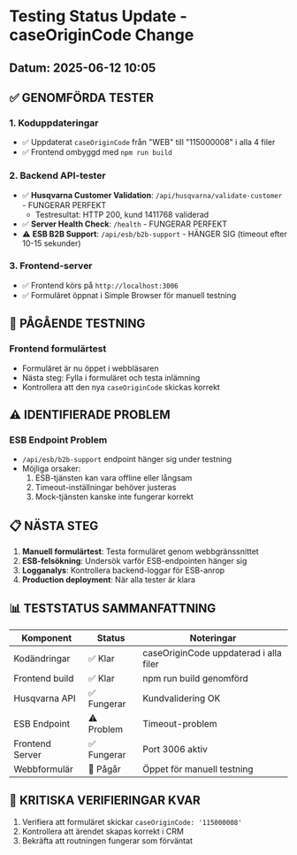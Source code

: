 # Testing Status Update - caseOriginCode Change

## Datum: 2025-06-12 10:05

## ✅ GENOMFÖRDA TESTER

### 1. Koduppdateringar
- ✅ Uppdaterat `caseOriginCode` från "WEB" till "115000008" i alla 4 filer
- ✅ Frontend ombyggd med `npm run build`

### 2. Backend API-tester
- ✅ **Husqvarna Customer Validation**: `/api/husqvarna/validate-customer` - FUNGERAR PERFEKT
  - Testresultat: HTTP 200, kund 1411768 validerad
- ✅ **Server Health Check**: `/health` - FUNGERAR PERFEKT
- ⚠️ **ESB B2B Support**: `/api/esb/b2b-support` - HÄNGER SIG (timeout efter 10-15 sekunder)

### 3. Frontend-server
- ✅ Frontend körs på `http://localhost:3006`
- ✅ Formuläret öppnat i Simple Browser för manuell testning

## 🔄 PÅGÅENDE TESTNING

### Frontend formulärtest
- Formuläret är nu öppet i webbläsaren
- Nästa steg: Fylla i formuläret och testa inlämning
- Kontrollera att den nya `caseOriginCode` skickas korrekt

## ⚠️ IDENTIFIERADE PROBLEM

### ESB Endpoint Problem
- `/api/esb/b2b-support` endpoint hänger sig under testning
- Möjliga orsaker:
  1. ESB-tjänsten kan vara offline eller långsam
  2. Timeout-inställningar behöver justeras
  3. Mock-tjänsten kanske inte fungerar korrekt

## 📋 NÄSTA STEG

1. **Manuell formulärtest**: Testa formuläret genom webbgränssnittet
2. **ESB-felsökning**: Undersök varför ESB-endpointen hänger sig
3. **Logganalys**: Kontrollera backend-loggar för ESB-anrop
4. **Production deployment**: När alla tester är klara

## 📊 TESTSTATUS SAMMANFATTNING

| Komponent | Status | Noteringar |
|-----------|--------|------------|
| Kodändringar | ✅ Klar | caseOriginCode uppdaterad i alla filer |
| Frontend build | ✅ Klar | npm run build genomförd |
| Husqvarna API | ✅ Fungerar | Kundvalidering OK |
| ESB Endpoint | ⚠️ Problem | Timeout-problem |
| Frontend Server | ✅ Fungerar | Port 3006 aktiv |
| Webbformulär | 🔄 Pågår | Öppet för manuell testning |

## 🎯 KRITISKA VERIFIERINGAR KVAR

1. Verifiera att formuläret skickar `caseOriginCode: '115000008'`
2. Kontrollera att ärendet skapas korrekt i CRM
3. Bekräfta att routningen fungerar som förväntat
